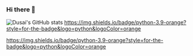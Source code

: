### Hi there 👋

![Dusai's GitHub stats](https://github-readme-stats.vercel.app/api?username=ikun-moxiaofei&show_icons=true&theme=radical)
https://img.shields.io/badge/python-3.9-orange?style=for-the-badge&logo=python&logoColor=orange

https://img.shields.io/badge/python-3.9-orange?style=for-the-badge&logo=python&logoColor=orange
<!--
**ikun-moxiaofei/ikun-moxiaofei** is a ✨ _special_ ✨ repository because its `README.md` (this file) appears on your GitHub profile.

Here are some ideas to get you started:

- 🔭 I’m currently working on ...
- 🌱 I’m currently learning ...
- 👯 I’m looking to collaborate on ...
- 🤔 I’m looking for help with ...
- 💬 Ask me about ...
- 📫 How to reach me: ...
- 😄 Pronouns: ...
- ⚡ Fun fact: ...
-->
